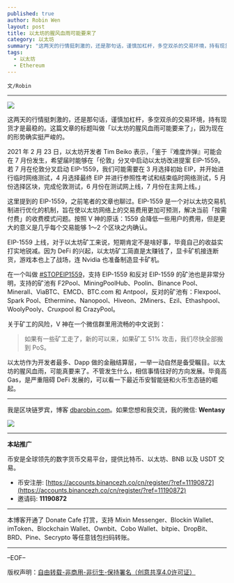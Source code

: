 ```yaml
---
published: true
author: Robin Wen
layout: post
title: 以太坊的腥风血雨可能要来了
category: 以太坊
summary: "这两天的行情挺刺激的，还是那句话，谨慎加杠杆，多空双杀的交易环境，持有现货才是最稳的。这篇文章的标题叫做「以太坊的腥风血雨可能要来了」，因为现在的形势确实听严峻的。如果有一些矿工走了，新的可以来，如果矿工 51% 攻击，我们尽快全部搬到 PoS。以太坊作为开发者最多、Dapp 做的金融结算层，一举一动自然是备受瞩目。以太坊的腥风血雨，可能真要来了。不管发生什么，相信事情往好的方向发展。毕竟高 Gas，是严重阻碍 DeFi 发展的，可以看一下最近币安智能链和火币生态链的崛起。"
tags:
  - 以太坊
  - Ethereum
---
```


`文/Robin`

***

![](https://cdn.dbarobin.com/twuu25x.png)

这两天的行情挺刺激的，还是那句话，谨慎加杠杆，多空双杀的交易环境，持有现货才是最稳的。这篇文章的标题叫做「以太坊的腥风血雨可能要来了」，因为现在的形势确实挺严峻的。

2021 年 2 月 23 日，以太坊开发者 Tim Beiko 表示，「鉴于『难度炸弹』可能会在 7 月份发生，希望届时能够在「伦敦」分叉中启动以太坊改进提案 EIP-1559。若 7 月在伦敦分叉启动 EIP-1559，我们可能需要在 3 月选择初始 EIP，并开始进行临时网络测试，4 月选择最终 EIP 并进行参照性考试和结束临时网络测试，5 月份选择区块，完成伦敦测试，6 月份在测试网上线，7 月份在主网上线。」

这里提到的 EIP-1559，之前笔者的文章也聊过。EIP-1559 是一个对以太坊交易机制进行优化的机制，旨在使以太坊网络上的交易费用更加可预测，解决当前「按需付费」的收费模式问题。按照 V 神的原话：1559 会降低一些用户的费用，但是更大的意义是几乎每个交易能够 1～2 个区块之内确认。

EIP-1559 上线，对于以太坊矿工来说，短期肯定不是啥好事，毕竟自己的收益实打实地锐减。因为 DeFi 的兴起，以太坊矿工简直是太赚钱了，显卡矿机接连断货，游戏本也上了战场，连 Nvidia 也准备制造显卡矿机。

在一个叫做 [#STOPEIP1559](https://stopeip1559.org/)，支持 EIP-1559 和反对 EIP-1559 的矿池也是非常分明，支持的矿池有 F2Pool、MiningPoolHub、Poolin、Binance Pool、Minerall、ViaBTC、EMCD、BTC.com 和 Antpool，反对的矿池有：Flexpool、Spark Pool、Ethermine、Nanopool、Hiveon、2Miners、Ezil、Ethashpool、WoolyPooly、Cruxpool 和 CrazyPool。

关于矿工的风险，V 神在一个微信群里用流畅的中文说到：

> 如果有一些矿工走了，新的可以来，如果矿工 51% 攻击，我们尽快全部搬到 PoS。

以太坊作为开发者最多、Dapp 做的金融结算层，一举一动自然是备受瞩目。以太坊的腥风血雨，可能真要来了。不管发生什么，相信事情往好的方向发展。毕竟高 Gas，是严重阻碍 DeFi 发展的，可以看一下最近币安智能链和火币生态链的崛起。

***

我是区块链罗宾，博客 [dbarobin.com](https://dbarobin.com/)。如果您想和我交流，我的微信: **Wentasy**

![](https://cdn.dbarobin.com/v4yywe2.png)

***

**本站推广**

币安是全球领先的数字货币交易平台，提供比特币、以太坊、BNB 以及 USDT 交易。

* 币安注册: [https://accounts.binancezh.co/cn/register/?ref=11190872](https://accounts.binancezh.co/cn/register/?ref=11190872)
* 邀请码: **11190872**

***

本博客开通了 Donate Cafe 打赏，支持 Mixin Messenger、Blockin Wallet、imToken、Blockchain Wallet、Ownbit、Cobo Wallet、bitpie、DropBit、BRD、Pine、Secrypto 等任意钱包扫码转账。

<center>
    <div class="--donate-button"
         data-button-id="f8b9df0d-af9a-460d-8258-d3f435445075"
    ></div>
</center>

***

–EOF–

版权声明：[自由转载-非商用-非衍生-保持署名（创意共享4.0许可证）](http://creativecommons.org/licenses/by-nc-nd/4.0/deed.zh)